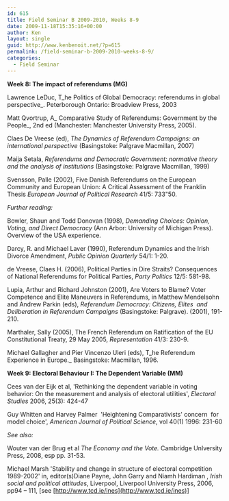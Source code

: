 ```yaml
---
id: 615
title: Field Seminar B 2009-2010, Weeks 8-9
date: 2009-11-18T15:35:16+00:00
author: Ken
layout: single
guid: http://www.kenbenoit.net/?p=615
permalink: /field-seminar-b-2009-2010-weeks-8-9/
categories:
  - Field Seminar
---
```

**Week 8: The impact of referendums (MG)**


  Lawrence LeDuc, T_he Politics of Global Democracy: referendums in global perspective_. Peterborough Ontario: Broadview Press, 2003



  Matt Qvortrup, A_ Comparative Study of Referendums: Government by the People_, 2nd ed (Manchester: Manchester University Press, 2005).



  Claes De Vreese (ed), _The Dynamics of Referendum Campaigns: an international perspective_ (Basingstoke: Palgrave Macmillan, 2007)



  Maija Setala, _Referendums and Democratic Government: normative theory and the analysis of institutions_ (Basingstoke: Palgrave Macmillan, 1999)



  Svensson, Palle (2002), Five Danish Referendums on the European Community and European Union: A Critical Assessment of the Franklin Thesis _European Journal of Political Research_ 41/5: 733"50.
 <em></em>



  _Further reading:_



  Bowler, Shaun and Todd Donovan (1998), _Demanding Choices: Opinion, Voting, and Direct Democracy_ (Ann Arbor: University of Michigan Press). Overview of the USA experience.



  Darcy, R. and Michael Laver (1990), Referendum Dynamics and the Irish Divorce Amendment, _Public Opinion Quarterly_ 54/1: 1-20.



  de Vreese, Claes H. (2006), Political Parties in Dire Straits? Consequences of National Referendums for Political Parties, _Party Politics_ 12/5: 581-98.



  Lupia, Arthur and Richard Johnston (2001), Are Voters to Blame? Voter Competence and Elite Maneuvers in Referendums, in Matthew Mendelsohn and Andrew Parkin (eds), _Referendum Democracy: Citizens, Elites  and Deliberation in Referendum Campaigns_ (Basingstoke: Palgrave). (2001), 191-210.



  Marthaler, Sally (2005), The French Referendum on Ratification of the EU Constitutional Treaty, 29 May 2005, _Representation_ 41/3: 230-9.



  Michael Gallagher and Pier Vincenzo Uleri (eds), T_he Referendum Experience in Europe._ Basingstoke: Macmillan, 1996.


**Week 9: Electoral Behaviour I: The Dependent Variable (MM)**


  Cees van der Eijk et al, 'Rethinking the dependent variable in voting behavior: On the measurement and analysis of electoral utilities', _Electoral Studies_ 2006, 25(3): 424-47<strong></strong>



  Guy Whitten and Harvey Palmer  'Heightening Comparativists' concern  for model choice', _American Journal of Political Science_, vol 40(1) 1996: 231-60



  _See also:_



  Wouter van der Brug et al _The Economy and the Vote._ Cambridge UnIversity Press, 2008, esp pp. 31-53.



  Michael Marsh 'Stability and change in structure of electoral competition 1989-2002' in, editor(s)Diane Payne, John Garry and Niamh Hardiman , _Irish social and political attitudes_, Liverpool, Liverpool University Press, 2006, pp94 &#8211; 111, [see [http://www.tcd.ie/ines](http://www.tcd.ie/ines)]

